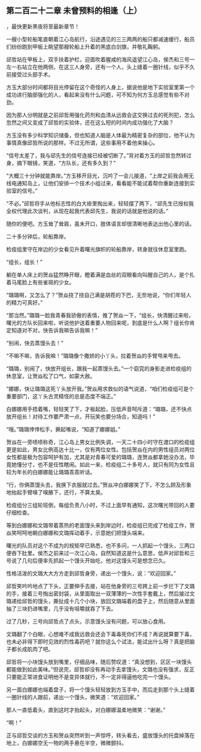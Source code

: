 ## 第二百二十二章 未曾预料的相逢（上）
，最快更新黑夜将至最新章节！

一艘小型轮船笔直朝着江心岛航行，沿途遇见的三三两两的船只都减速缓行，船员们纷纷跑到甲板上眺望那艘轮船上升着的黑底白剑旗，并敬礼鞠躬。

邱哲站在甲板上，双手扶着护栏，迎面吹着腥咸的海风遥望江心岛，侯杰和三号一左一右站立在他两侧，在这三人身旁，还有一个人，头上缝着一圈针线，似乎不久前接受过头部手术。

方玉大部分时间都将目光停留在这个奇怪的人身上，据说他是地下实验室里第一个成功进行脑部强化的人，看起来没有什么问题，可不知为何方玉总感觉有些不对劲。

因为那人分明就是之前邱哲用强化药剂和血清从远救会这交换过去的死刑犯，怎么忽然之间又变成了邱哲的实验体，还在这么短的时间内成功强化了大脑？

方玉没有多少科学知识储备，但也知道人脑是人体最为精密复杂的部位，他不认为事情真像邱哲所说的那样。不过无所谓，这些事用不着他来操心。

“信号太差了，我与邱先生的信号连接已经被切断了。”背对着方玉的邱哲忽然转过身，摘下眼镜，笑道，“方队长，还有多久到？”

“大概三十分钟就能靠岸。”方玉移开目光，沉吟了一会儿接道，“上岸之前我会用无线电通知岛上，让他们安排一个技术小组过来，看看能不能试着帮你重新连接到实验室的信号。”

“不必。”邱哲将手从他标志性的白大褂里掏出来，轻轻摆了两下，“邱先生已授权我全权代理此次谈判，从现在起我代表邱先生，我说的话就是他说的话。”

随你的便吧。方玉耸了耸肩，虽未开口，肢体语言却很清晰地表达出他心里的话。

二十多分钟后，轮船靠岸。

检疫组里守在岸边的少女看见升着曙光旗帜的轮船靠岸，转身就往休息室里跑。

“组长，组长！”

躺在单人床上的贺焱猛然睁开眼，瞪着满是血丝的双眼看向叫醒自己的人，是个扎着马尾脸上有些雀斑的少女。

“璐璐啊，又怎么了？”贺焱挠了挠自己满是胡茬的下巴，无奈地说，“你们年轻人的精力可真好。”

“那当然。”璐璐一脸我青春我骄傲的表情，推了贺焱一下，“组长，快清醒过来啦，曙光的方队长回来啦，听说他护送着重要人物回来呢，到底是什么人啊？组长你肯定知道对不对，快告诉我嘛告诉我嘛！”

“别闹，快去蒸馒头去！”

“不嘛不嘛，告诉我嘛！”璐璐像个撒娇的小丫头，拉着贺焱的手臂甩来甩去。

“璐璐，别闹了，快放开组长，跟我一起蒸馒头去。”一个窈窕的身影走进检疫组的休息室，让贺焱松了口气，如蒙大赦。

“娜娜，快让璐璐这死丫头放开我。”贺焱用求救似的语气说道，“咱们检疫组可是个重要部门，这丫头古灵精怪的总是态度不端正。”

白娜娜用手捂着嘴，轻轻笑了下，才板起脸，压低声音呵斥道：“璐璐，还不快点放开组长！对待工作要严肃一点，开玩笑也要分场合，知道吗！”

“哦。”璐璐悻悻松手，撅起嘴说，“知道了娜娜姐。”

贺焱在一旁啧啧称奇，江心岛上男女比例失调，一天二十四小时守在渡口的检疫组更是如此，男女比例高达十比一，仅有两位女性。包括贺焱在内的男性组员对两位女性都是极为包容呵护有加，尤其是对青春可爱的璐璐，连贺焱都拿她没办法，毕竟她懂分寸，也不是任性瞎闹。如此一来，检疫组二十多号人，就只有同为女性且较为年长的白娜娜能让璐璐乖乖听话。

“行，你俩蒸馒头去，我换下衣服就过去。”贺焱冲白娜娜笑了下，不怎么顾及形象地抬起手臂嗅了嗅腋下，还行，不算太臭。

检疫组分三组轮班倒，每组负责八小时，不过上面早有通知，这次曙光带回的人要仔细检查。

等到白娜娜和文璐带着蒸热的老面馒头来到岸边时，检疫组已完成了检疫工作，贺焱笑呵呵地朝白娜娜和文璐挥动着手，示意她们把馒头端来。

曙光的队员对这个不成为的规矩早已熟悉，也不多问，一人抓起一个馒头，三两口便吞下肚里。侯杰之前来过一次江心岛，自然知道这是什么意思，低声对邱哲和三号说了几句后便率先抓起一个馒头开始吃，他对这馒头可是想念已久。

性格活泼的文璐大大方方走到邱哲身旁，递出一个馒头，说：“欢迎回家。”

邱哲笑吟吟地点了下头，正要伸手去接，站在他身旁的三号跨上前一步拦下了文璐的手，接着三号掏出密封袋，从里面取出一双薄薄的一次性手套戴上，然后接过文璐递给邱哲的馒头，撕扯成十几个小块，放回文璐端着的盘子上，然后随意从里面抽了三块扔进嘴里，几乎没有咀嚼就吞了下去。

过了几秒，三号向邱哲点了点头，示意馒头没有问题，可以放心食用。

文璐翻了个白眼，心想难不成我远救会还会下毒毒死你们不成？再说就算要下毒，也未必非得下即时见效的烈性毒药吧？就你这么个试法，能试出什么呀？真是把脑子都长成肌肉了吧。

邱哲将一小块馒头放到嘴里，仔细品味，随后赞叹道：“真没想到，区区一块馒头都能做到如此美味。”但说完，邱哲却没有再动手去拿馒头，文璐也没有强求，反正只要能正常进食证明他不是变异体就行，不一定非得逼他吃完一个馒头。

另一面白娜娜也端着盘子，将一个馒头轻轻放到方玉手中，而后走到那个头上缝着一圈针线的人跟前，递出一个馒头，微笑道：“欢迎回家。”

那人一直低着头，直到这时才抬起头，对白娜娜温柔地微笑：“谢谢。”

“啊！”

正与邱哲交谈的方玉和贺焱突然听到一声惊呼，转头看去，盛放馒头的托盘掉落在地上，白娜娜空无一物的两手悬在半空，微微颤抖。

